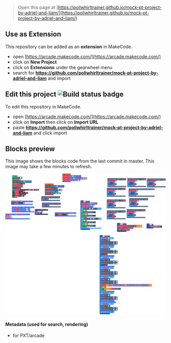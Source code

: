  


> Open this page at [https://poliwhirltrainer.github.io/mock-pt-project-by-adriel-and-liam/](https://poliwhirltrainer.github.io/mock-pt-project-by-adriel-and-liam/)

## Use as Extension

This repository can be added as an **extension** in MakeCode.

* open [https://arcade.makecode.com/](https://arcade.makecode.com/)
* click on **New Project**
* click on **Extensions** under the gearwheel menu
* search for **https://github.com/poliwhirltrainer/mock-pt-project-by-adriel-and-liam** and import

## Edit this project ![Build status badge](https://github.com/poliwhirltrainer/mock-pt-project-by-adriel-and-liam/workflows/MakeCode/badge.svg)

To edit this repository in MakeCode.

* open [https://arcade.makecode.com/](https://arcade.makecode.com/)
* click on **Import** then click on **Import URL**
* paste **https://github.com/poliwhirltrainer/mock-pt-project-by-adriel-and-liam** and click import

## Blocks preview

This image shows the blocks code from the last commit in master.
This image may take a few minutes to refresh.

![A rendered view of the blocks](https://github.com/poliwhirltrainer/mock-pt-project-by-adriel-and-liam/raw/master/.github/makecode/blocks.png)

#### Metadata (used for search, rendering)

* for PXT/arcade
<script src="https://makecode.com/gh-pages-embed.js"></script><script>makeCodeRender("{{ site.makecode.home_url }}", "{{ site.github.owner_name }}/{{ site.github.repository_name }}");</script>
